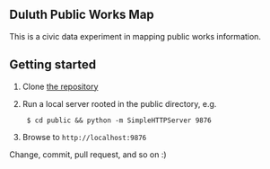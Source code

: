 ## Duluth Public Works Map

This is a civic data experiment in mapping public works information.

## Getting started

1. Clone [the repository](http://github.com/tpwebpros/duluth-publicworks-map)
2. Run a local server rooted in the public directory, e.g.

        $ cd public && python -m SimpleHTTPServer 9876

3. Browse to `http://localhost:9876`

Change, commit, pull request, and so on :)
